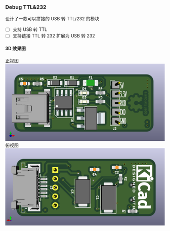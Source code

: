 ### Debug TTL&232
设计了一款可以拼接的 USB 转 TTL/232 的模块

* [ ] 支持 USB 转 TTL
* [ ] 支持链接 TTL 转 232 扩展为 USB 转 232

#### 3D 效果图
正视图
![](misc/uartdbg.png)
俯视图
![](misc/uartdbg_bottom.png)
